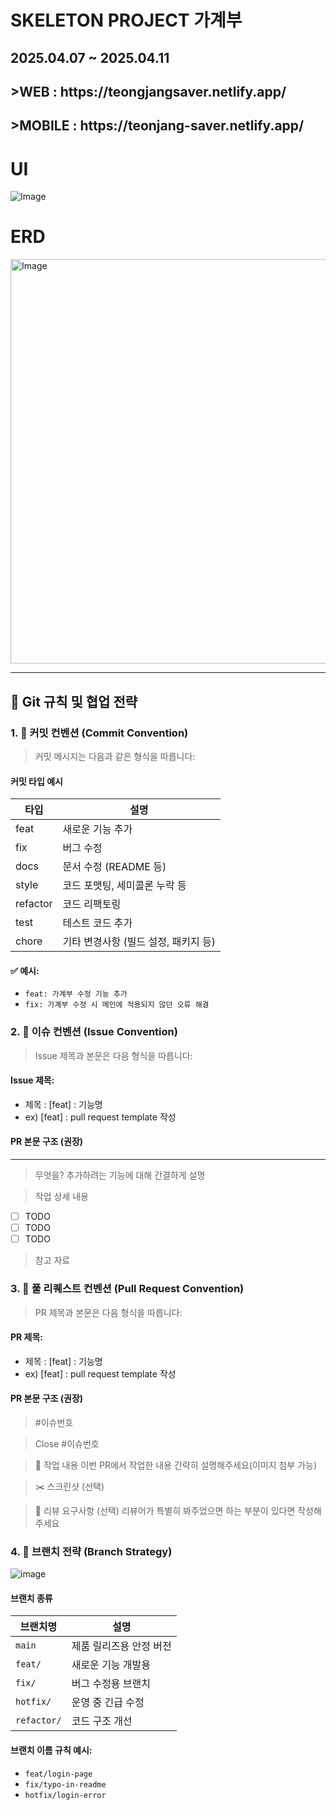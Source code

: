 # SKELETON PROJECT 가계부
<h2>2025.04.07 ~ 2025.04.11</h2>
<h2>>WEB : https://teongjangsaver.netlify.app/</h2>
<h2>>MOBILE : https://teonjang-saver.netlify.app/</h2>

# UI
![Image](https://github.com/user-attachments/assets/3106a8b7-c9fd-420e-9c99-accd6860966c)

# ERD
<img width="647" alt="Image" src="https://github.com/user-attachments/assets/3eb6b5e3-8ecf-4b59-a402-82c2d995efcb" />

<hr />

## 🧾 Git 규칙 및 협업 전략

### 1. 📌 커밋 컨벤션 (Commit Convention)

> 커밋 메시지는 다음과 같은 형식을 따릅니다:

#### 커밋 타입 예시
| 타입 | 설명 |
|------|------|
| feat | 새로운 기능 추가 |
| fix | 버그 수정 |
| docs | 문서 수정 (README 등) |
| style | 코드 포맷팅, 세미콜론 누락 등 |
| refactor | 코드 리팩토링 |
| test | 테스트 코드 추가 |
| chore | 기타 변경사항 (빌드 설정, 패키지 등) |

#### ✅ 예시:

- `feat: 가계부 수정 기능 추가`
- `fix: 가계부 수정 시 메인에 적용되지 않던 오류 해결`



### 2. 🐬 이슈 컨벤션 (Issue Convention)

> Issue 제목과 본문은 다음 형식을 따릅니다:

#### Issue 제목:
- 제목 : [feat] : 기능명
- ex) [feat] : pull request template 작성

#### PR 본문 구조 (권장)
---

> 무엇을?
> 추가하려는 기능에 대해 간결하게 설명

> 작업 상세 내용

- [ ] TODO
- [ ] TODO
- [ ] TODO

> 참고 자료



### 3. 🚀 풀 리퀘스트 컨벤션 (Pull Request Convention)

> PR 제목과 본문은 다음 형식을 따릅니다:

#### PR 제목:
- 제목 : [feat] : 기능명
- ex) [feat] : pull request template 작성

#### PR 본문 구조 (권장)
> #이슈번호

> Close #이슈번호
 
> 📑 작업 내용
> 이번 PR에서 작업한 내용 간략히 설명해주세요(이미지 첨부 가능)

> ✂️ 스크린샷 (선택)
>

> 💭 리뷰 요구사항 (선택)
> 리뷰어가 특별히 봐주었으면 하는 부분이 있다면 작성해주세요




### 4. 🌿 브랜치 전략 (Branch Strategy)
![image](https://github.com/user-attachments/assets/bbaaa52d-83a9-4451-88c2-cfdad7de0d23)

#### 브랜치 종류
| 브랜치명 | 설명 |
|----------|------|
| `main` | 제품 릴리즈용 안정 버전 |
| `feat/` | 새로운 기능 개발용 |
| `fix/` | 버그 수정용 브랜치 |
| `hotfix/` | 운영 중 긴급 수정 |
| `refactor/` | 코드 구조 개선 |

#### 브랜치 이름 규칙 예시:
- `feat/login-page`
- `fix/typo-in-readme`
- `hotfix/login-error`
